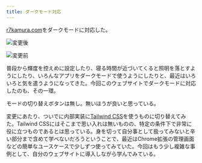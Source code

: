 ```yaml
---
title: ダークモード対応
---
```

[r7kamura.com](https://r7kamura.com/)をダークモードに対応した。

![](https://lh3.googleusercontent.com/docs/ADP-6oG-95SNqv9YtHCjFbwYmdYka1wDU-Ibt1XAk6C9_vW-c9tON9hZ6xA2X9ik7Y_IPV8zFnkdUuccoGBJcmHOHaykwTkp73DtK1ljEwvG8IT6G8kSuB9T7gvo96gUYLZS1rIbmH-mSqE0_ae58lzbOKjYCzomr5A4WZyAbN_A9uIGeQFTEakGcIcL5vWxd7yG-Oxg7rjI4SgAx--LrWYgEttTezdCrkStrDaQEh_GUqjs5iNxghQmDf8ffwWJHLhWalvqHW8n7kop305uNtlcmN7o02Jbar7x42BhojLuifqNyMzibDaUSyWVb996doRRaadECUxQepkbfDGxgXkONPk_FnmppA3xdm_JhdU2U9vpIDklp5Lku0gho3SuwtvDJpL3Rb1NqXCNDxR6BLyuIt74Yc2cfoX1YOjp3_0_3InUMMOgTBkisVtQl1ShQ9XJD00Qpgtcv51o7vhSAfJQsvIsWObX5Vf9F6sheeJ9nys1tujjua4SBWvUOyQjJ9RHj22PomRl8RhbXrzJ3L8MD85mPGzbUccu1e9sIdpZwTRcL4N0EoMATX8DhWd6maaS9w2JokUUNR48nnp-4OATZcoDqCPOElg48vtIkJQ9QyqLCHlKQopYweEVGe80BR4mn5Dti1OL7kw0h62OxKE2N994kdp4l-V7O6L-pcg1SCIvGHxHZk8eVLjh8TkHlHFwh9JQj_xzrJqHwEkGdkJ0-KGyPlclpVprZMW7w6AkyAOnhPTy2Kx8AmS0SEwnE7NgxX8RCMT2mnWyKN7dLiCw4DHMrVdX77YNLa0mVhdyeCY4VwYfuM4VnjRj6xGBnAreNrMM8AEVuS6hANzlXvJz2AB7oDGtK3Th2jpM_KLszbgs-HVtRiVep9JNtOVqaT8_OOSYxm40StK-DIEK23G-0kwvXESZYfptFKmk8Z0di2p4ko8_hp-siJ8zbFJ6VIMHiCexbU0_xdH7s6c0DxWb4JjtPFlSu_vuxCAtcbAemaK6Xib9oBltUXBrjy0Yf61O_DbL16qIVLniFwsEe5234FeXbWabvYFt38NXh44AVqDf2td8ibfpp9fMcKBc2NC5gz2P4JRJExl3vMrB-4Z--LxCFq4EMS1cj5y3MnsW0zSp3Exfaj7a80k6TxUg2jhnezbfMjwE64UvvOeLJmSSm4SkW-VKsRNEv9Q_43XRIXToqufwobSp8M0_hAD_TWh_3v8LxMqCDBQ_ZcZkxh6XRuKZn9-j6AoFSiezV_ac2xIvtlxB "変更後")

![](https://lh3.googleusercontent.com/docs/ADP-6oE9hZ1ktl4RO3xq8VW_0hVJzfUOfpA8ah__9YHwihYhx32yp73BJ3DyHzOb9gE0hVI_6JXVPfaXcUnn0ianTLKj1ArbSW3vmBVsxNKmQuy5nAZWORSqel_GGMUKnVeZpONUnVsgZ8ngRIvwq5KfWETD-nMpMQAfqVCbfWttotTaEevTn-kN-fFk47Bif3vmNV2cCbeCYWRz0N2vNGmZF-oXLeBHd8-0mo7wdyCWxDLqds75deX7d0qzBQ7oixgODUyJ9DHUWLO5V34JEALIScNxZB1NexMkaE_2Zl3cASZkiDSi0j3Ia96FIJ1L_LxNIFrhAGF9484nXMZJt1dunU9hJCH4P0Djr5229SQ0iX1LCrxO9mR5Z893phQ78Cv22qxjb4_0AOImW2tHc5HgAnM_9G488_0HG85xUOMu5-rU4tgy7xnGBs6oS7k1OR8ReN2n23DVwqIXcFFtzkY-_OJOvaWe2dYnX9DyzxfAoKjZR872tNYv1nx59kHrHBvJkprdBiSP3IIcBMF7lun9irU2weCwbrwQZqdioss0DrLTB7aOL3P2dlil7kBGEPlDO2ruEajPAjMy9VZT_S4NzJCgwNMMJcupqyTpJNvOeotuJ_amtXEbv-svcqztMMSnJCSj6XxTV2ueGsKup0zA7PiP0KSnbH9wVfZ7q3aqhGecW5wSwo3RXDmAmMte9krinROQzdAJ30YVip0FF-OIJ835EmntQL6imQG4ME8MOoCqP8p4pSCCJX8LNq7XmFBvkR6zBG6htT3jtT6D3QMKvJ9aSAnScbVtSvoWGZJg0VcfRPUxDAPE65unq9nOFVsDutzt0FrrKUEsYSoo6VFrOspFktHa2iw4XYobBo6TIkINK3UtaOL9Ih7HvAu-yVmJ8_Gb6mRNutiL9erIJ_5vvujoSibUih-qqX4QQ-FdMPKB1I4Y02YlKrisIPSTlaA55vspF33Gc49P8nplxhGC9icjiE3n7jugizUACs2US3yK3P6g6Fv8S31qrMSz5UgesK6hsmiPA29npvULmLp3sn2Yj6V6KCGk5d8WfO0ufcZm7YPDnuWQJ6sHmEHKzvUnKPT9IdQZGweEZ7YvvnrLvDYsw0KtthhyNsWFNxBjIgaWPkWjOKRnBJeoFFQ1Lv3pC8qbsTLl63ErdAnQwpdPFnsbsGcI_LT1jJUWF670yY75UJ8pIk7yUpe4ecjpgqjquh1P8xYq2SDeetNbPLWoNporzFlAnrffHpsC9WrsYUQhOJvP "変更前")

普段から輝度を控えめに設定したり、寝る時間が近づいてくると照明を落とすようにしたり、いろんなアプリをダークモードで使うようにしたりと、最近はいろいろと気を遣うようになってきた。今回このウェブサイトでダークモードに対応したのも、その一環。

モードの切り替えボタンは無し。無いほうが良いと思っている。

変更にあたり、ついでに内部実装に[Tailwind CSS](https://tailwindcss.com/)を使うものに切り替えてみた。Tailwind CSSにはそこまで思い入れは無いものの、特定の条件下で非常に役に立つものであるとは思っている。身を切って自分事として扱ってみないと辛い部分まで含めて学べないだろうということで、最近はChrome拡張の管理画面などの簡単なユースケースで少しずつ使ってみていた。今回はもう少し複雑な事例として、自分のウェブサイトに導入しながら学んでみている。
